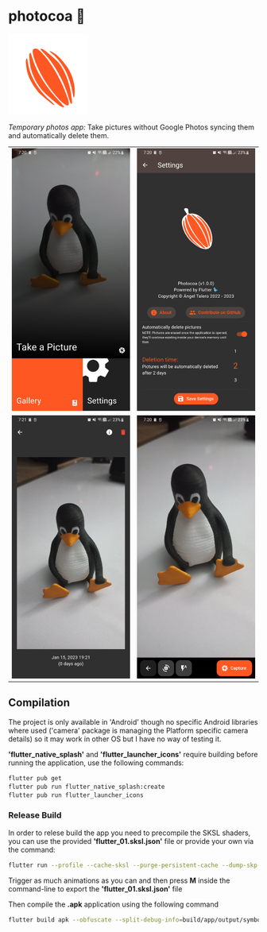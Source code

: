 # photocoa 🍫
![](/assets/icons/cocoa_icon.png)

_Temporary photos app:_ Take pictures without Google Photos syncing them and automatically delete them.

|||
|-|-|
|![](/docs/menu.png)|![](/docs/settings.png)|
|![](/docs/picture.png)|![](docs/camera.png)|

## Compilation
The project is only available in 'Android' though no specific Android libraries where used ('camera' package is managing the Platform specific camera details) so it may work in other OS but I have no way of testing it.

__'flutter_native_splash'__ and __'flutter_launcher_icons'__ require building before running the application, use the following commands:

```sh
flutter pub get
flutter pub run flutter_native_splash:create
flutter pub run flutter_launcher_icons
```

### Release Build
In order to relese build the app you need to precompile the SKSL shaders, you can use the provided __'flutter_01.sksl.json'__ file or provide your own via the command:
```sh
flutter run --profile --cache-sksl --purge-persistent-cache --dump-skp-on-shader-compilation
```
Trigger as much animations as you can and then press __M__ inside the command-line to export the __'flutter_01.sksl.json'__ file

Then compile the __.apk__ application using the following command
```sh
flutter build apk --obfuscate --split-debug-info=build/app/output/symbols --no-track-widget-creation --release --bundle-sksl-path flutter_01.sksl.json --no-tree-shake-icons -v
```